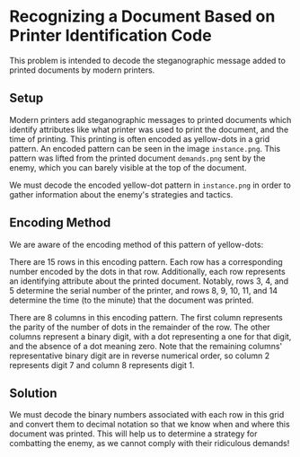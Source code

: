 # Recognizing a Document Based on Printer Identification Code

This problem is intended to decode the steganographic message added to printed documents by modern printers.

## Setup

Modern printers add steganographic messages to printed documents which identify attributes like what printer was used to print the document, and the time of printing.
This printing is often encoded as yellow-dots in a grid pattern. An encoded pattern can be seen in the image `instance.png`.
This pattern was lifted from the printed document `demands.png` sent by the enemy, which you can barely visible at the top of the document.

We must decode the encoded yellow-dot pattern in `instance.png` in order to gather information about the enemy's strategies and tactics.

## Encoding Method

We are aware of the encoding method of this pattern of yellow-dots:

There are 15 rows in this encoding pattern. Each row has a corresponding number encoded by the dots in that row.
Additionally, each row represents an identifying attribute about the printed document. Notably, rows 3, 4, and 5
determine the serial number of the printer, and rows 8, 9, 10, 11, and 14 determine the time (to the minute) that
the document was printed.

There are 8 columns in this encoding pattern. The first column represents the parity of the number of dots in the remainder of the row.
The other columns represent a binary digit, with a dot representing a one for that digit, and the absence of a dot meaning zero.
Note that the remaining columns' representative binary digit are in reverse numerical order, so column 2 represents digit 7 and
column 8 represents digit 1.

## Solution

We must decode the binary numbers associated with each row in this grid and convert them to decimal notation so that we know
when and where this document was printed. This will help us to determine a strategy for combatting the enemy, as we cannot
comply with their ridiculous demands!
